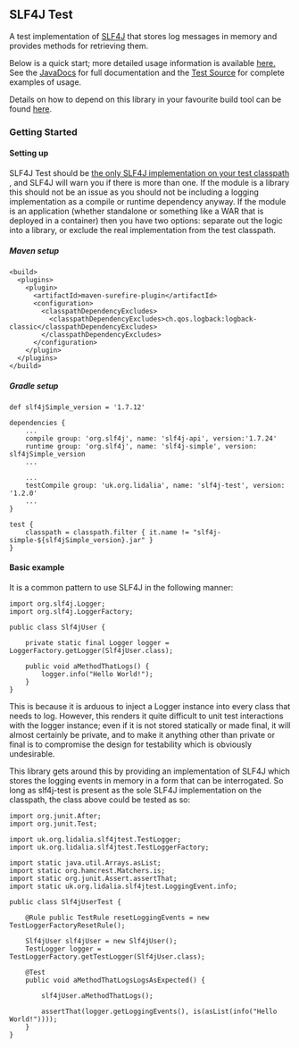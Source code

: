 ## SLF4J Test

A test implementation of [SLF4J](http://www.slf4j.org/) that stores log messages
in memory and provides methods for retrieving them.

Below is a quick start; more detailed usage information is available [here.
](./usage.html) See the [JavaDocs](./apidocs/index.html) for full documentation
and the [Test Source](./xref-test/index.html) for complete examples of usage.

Details on how to depend on this library in your favourite build tool can be
found [here](./dependency-info.html).

### Getting Started

#### Setting up

SLF4J Test should be [the only SLF4J implementation on your test classpath
](http://www.slf4j.org/codes.html#multiple_bindings), and SLF4J will warn you if
there is more than one. If the module is a library this should not be an issue
as you should not be including a logging implementation as a compile or runtime
dependency anyway. If the module is an application (whether standalone or
something like a WAR that is deployed in a container) then you have two options:
separate out the logic into a library, or exclude the real implementation from
the test classpath. 

##### Maven setup

    <build>
      <plugins>
        <plugin>
          <artifactId>maven-surefire-plugin</artifactId>
          <configuration>
            <classpathDependencyExcludes>
              <classpathDependencyExcludes>ch.qos.logback:logback-classic</classpathDependencyExcludes>
            </classpathDependencyExcludes>
          </configuration>
        </plugin>
      </plugins>
    </build>

##### Gradle setup

    def slf4jSimple_version = '1.7.12'
    
    dependencies {
        ...
        compile group: 'org.slf4j', name: 'slf4j-api', version:'1.7.24'
        runtime group: 'org.slf4j', name: 'slf4j-simple', version: slf4jSimple_version
        ...
        
        ...
        testCompile group: 'uk.org.lidalia', name: 'slf4j-test', version: '1.2.0'
        ...
    }
    
    test {
        classpath = classpath.filter { it.name != "slf4j-simple-${slf4jSimple_version}.jar" }
    }


#### Basic example

It is a common pattern to use SLF4J in the following manner:

    import org.slf4j.Logger;
    import org.slf4j.LoggerFactory;

    public class Slf4jUser {

        private static final Logger logger = LoggerFactory.getLogger(Slf4jUser.class);

        public void aMethodThatLogs() {
            logger.info("Hello World!");
        }
    }

This is because it is arduous to inject a Logger instance into every class that
needs to log. However, this renders it quite difficult to unit test interactions
with the logger instance; even if it is not stored statically or made final, it
will almost certainly be private, and to make it anything other than private or
final is to compromise the design for testability which is obviously
undesirable.

This library gets around this by providing an implementation of SLF4J which
stores the logging events in memory in a form that can be interrogated. So long
as slf4j-test is present as the sole SLF4J implementation on the classpath, the
class above could be tested as so:

    import org.junit.After;
    import org.junit.Test;

    import uk.org.lidalia.slf4jtest.TestLogger;
    import uk.org.lidalia.slf4jtest.TestLoggerFactory;

    import static java.util.Arrays.asList;
    import static org.hamcrest.Matchers.is;
    import static org.junit.Assert.assertThat;
    import static uk.org.lidalia.slf4jtest.LoggingEvent.info;

    public class Slf4jUserTest {

        @Rule public TestRule resetLoggingEvents = new TestLoggerFactoryResetRule();

        Slf4jUser slf4jUser = new Slf4jUser();
        TestLogger logger = TestLoggerFactory.getTestLogger(Slf4jUser.class);

        @Test
        public void aMethodThatLogsLogsAsExpected() {

            slf4jUser.aMethodThatLogs();

            assertThat(logger.getLoggingEvents(), is(asList(info("Hello World!"))));
        }
    }

